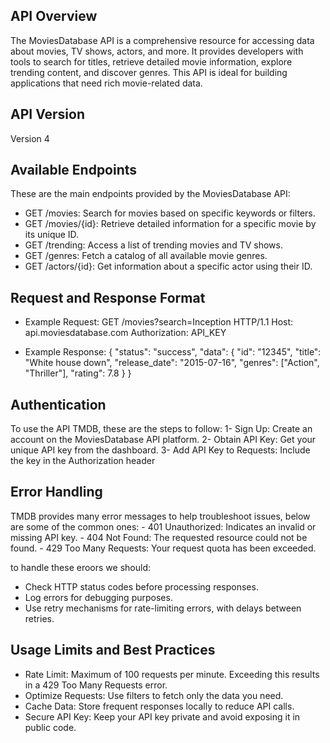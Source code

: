 ## API Overview

The MoviesDatabase API is a comprehensive resource for accessing data about movies, TV shows, actors, and more. It provides developers with tools to search for titles, retrieve detailed movie information, explore trending content, and discover genres. This API is ideal for building applications that need rich movie-related data.

## API Version

Version 4

## Available Endpoints

These are the main endpoints provided by the MoviesDatabase API:
- GET /movies: Search for movies based on specific keywords or filters.
- GET /movies/{id}: Retrieve detailed information for a specific movie by its unique ID.
- GET /trending: Access a list of trending movies and TV shows.
- GET /genres: Fetch a catalog of all available movie genres.
- GET /actors/{id}: Get information about a specific actor using their ID.

## Request and Response Format
 - Example Request:
    GET /movies?search=Inception HTTP/1.1
    Host: api.moviesdatabase.com
    Authorization: API_KEY

 - Example Response:
    {
  "status": "success",
  "data": {
    "id": "12345",
    "title": "White house down",
    "release_date": "2015-07-16",
    "genres": ["Action", "Thriller"],
    "rating": 7.8
  }
}

## Authentication
 To use the API TMDB, these are the steps to follow:
    1- Sign Up: Create an account on the MoviesDatabase API platform.
    2- Obtain API Key: Get your unique API key from the dashboard.
    3- Add API Key to Requests: Include the key in the Authorization header

## Error Handling
 TMDB provides many error messages to help troubleshoot issues, below are some of the common ones:
    - 401 Unauthorized: Indicates an invalid or missing API key.
    - 404 Not Found: The requested resource could not be found.
    - 429 Too Many Requests: Your request quota has been exceeded.

 to handle these eroors we should:
  - Check HTTP status codes before processing responses.
  - Log errors for debugging purposes.
  - Use retry mechanisms for rate-limiting errors, with delays between retries.

## Usage Limits and Best Practices
- Rate Limit: Maximum of 100 requests per minute. Exceeding this results in a 429 Too Many Requests error.
- Optimize Requests: Use filters to fetch only the data you need.
- Cache Data: Store frequent responses locally to reduce API calls.
- Secure API Key: Keep your API key private and avoid exposing it in public code.
